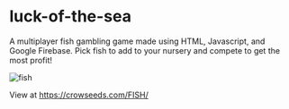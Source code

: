 # luck-of-the-sea
A multiplayer fish gambling game made using HTML, Javascript, and Google Firebase. Pick fish to add to your nursery and compete to get the most profit!

![fish](https://github.com/crow-seeds/luck-of-the-sea/assets/89946108/c2865556-29bf-4ee5-912b-028284a07e7e)

View at https://crowseeds.com/FISH/
